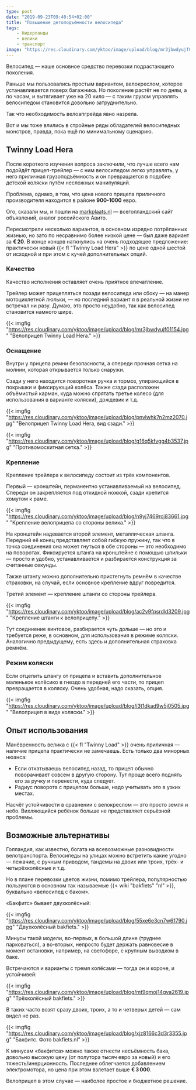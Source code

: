 ```yaml
---
type: post
date: "2019-09-23T09:40:54+02:00"
title: "Повышение детоподъёмности велосипеда"
tags:
    - Нидерланды
    - велики
    - транспорт
image: "https://res.cloudinary.com/yktoo/image/upload/blog/mr3jbwdyujf01154.jpg"
---
```


Велосипед — наше основное средство перевозки подрастающего поколения.

Раньше мы пользовались простым вариантом, велокреслом, которое устанавливается поверх багажника. Но поколение растёт не по дням, а по часам, и вытягивает уже на 20 кило — с таким грузом управлять велосипедом становится довольно затруднительно.

Так что необходимость велоапгрейда явно назрела.

<!--more-->

Вот и мы тоже влились в стройные ряды обладателей велосипедных монстров, правда, пока ещё по минимальному сценарию.

## Twinny Load Hera

После короткого изучения вопроса заключили, что лучше всего нам подойдёт прицеп-трейлер — с ним велосипедом легко управлять, у него приличная грузоподъёмность и он превращается в подобие детской коляски путём несложных манипуляций.

Проблема, однако, в том, что цена нового прицепа приличного производителя находится в районе **900-1000** евро.

Ого, сказали мы, и пошли на [markplaats.nl](https://www.marktplaats.nl/) — всеголландский сайт объявлений, аналог российского Авито.

Пересмотрели несколько вариантов, в основном изрядно потрёпанных жизнью, но зато по несравнимо более низкой цене — был даже вариант за **€ 20**. В конце концов наткнулись на очень подходящее предложение: практически новый {{< fl "Twinny Load Hera" >}} по цене одной шестой от исходной и при этом с кучей дополнительных опций.

### Качество

Качество исполнения оставляет очень приятное впечатление.

Трейлер может прицепляться позади велосипеда или сбоку — на манер мотоциклетной люльки, — но последний вариант я в реальной жизни не встречал ни разу. Думаю, это просто неудобно, так как велосипед становится намного шире.

{{< imgfig "https://res.cloudinary.com/yktoo/image/upload/blog/mr3jbwdyujf01154.jpg" "Велоприцеп Twinny Load Hera." >}}

### Оснащение

Внутри у прицепа ремни безопасности, а спереди прочная сетка на молнии, которая открывается только снаружи.

Сзади у него находится поворотная ручка и тормоз, упирающийся в покрышки и фиксирующий колёса. Также сзади расположен объёмистый карман, куда можно спрятать третье колесо (для использования в варианте коляски), дождевик и т.д.

{{< imgfig "https://res.cloudinary.com/yktoo/image/upload/blog/pnvlwhk7n2mz2070.jpg" "Велоприцеп Twinny Load Hera, вид сзади." >}}

{{< imgfig "https://res.cloudinary.com/yktoo/image/upload/blog/g16q5kfvgg4b3537.jpg" "Противомоскитная сетка." >}}

### Крепление

Крепление трейлера к велосипеду состоит из трёх компонентов.

Первый — кронштейн, перманентно устанавливаемый на велосипед. Спереди он закрепляется под откидной ножкой, сзади крепится хомутом к раме.

{{< imgfig "https://res.cloudinary.com/yktoo/image/upload/blog/n9yj7469rcj83661.jpg" "Крепление велоприцепа со стороны велика." >}}

На кронштейн надевается второй элемент, металлическая штанга. Передний её конец представляет собой гибкую пружину, так что в точка соединения она может гнуться в обе стороны — это необходимо на поворотах. Фиксируется штанга на кронштейне с помощью шпильки — просто и удобно, устанавливается и разбирается конструкция за считанные секунды.

Также штангу можно дополнительно пристегнуть ремнём в качестве страховки, на случай, если основное крепление вдруг повредится.

Третий элемент — крепление штанги со стороны трейлера.

{{< imgfig "https://res.cloudinary.com/yktoo/image/upload/blog/ac2v9fpsrdld3209.jpg" "Крепление штанги к велоприцепу." >}}

Тут соединение винтовое, разбирается чуть дольше — но это и требуется реже, в основном, для использования в режиме коляски. Аналогично предыдущему, есть здесь и дополнительная страховка ремнём.

### Режим коляски

Если отцепить штангу от прицепа и вставить дополнительное маленькое колёсико в гнездо в передней его части, то прицеп превращается в коляску. Очень удобная, надо сказать, опция.

{{< imgfig "https://res.cloudinary.com/yktoo/image/upload/blog/i3t1dkad9w5j0505.jpg" "Велоприцеп в виде коляски." >}}

## Опыт использования

Манёвренность велика с {{< fl "Twinny Load" >}} очень приличная — наличие прицепа практически не замечаешь. Есть только два минорных нюанса:

* Если откатываешь велосипед назад, то прицеп обычно поворачивает совсем в другую сторону. Тут проще всего поднять его за ручку и перенести, куда следует.
* Радиус поворота с прицепом больше, надо учитывать это в узких местах.

Насчёт устойчивости в сравнении с велокреслом — это просто земля и небо. Вихляющийся ребёнок больше не представляет серьёзной проблемы.

## Возможные альтернативы

Голландия, как известно, богата на всевозможные разновидности велотранспорта. Велосипеды на улицах можно встретить какие угодно — лежачие, с ручным приводом, тандемы на двоих или троих, трёх- и четырёхколёсные и т.д.

Но в плане перевозки цветов жизни, помимо трейлера, популярностью пользуются в основном так называемые {{< wiki "bakfiets" "nl" >}}, буквально «велосипед с баком».

«Бакфитс» бывает двухколёсный:

{{< imgfig "https://res.cloudinary.com/yktoo/image/upload/blog/55xe6e3cn7w61790.jpg" "Двухколёсный bakfiets." >}}

Минусы такой модели, во-первых, в большой длине (труднее парковаться), а во-вторых, непросто будет держать равновесие в момент остановки, например, на светофоре, с крупным выводком в баке.

Встречаются и варианты с тремя колёсами — тогда он и короче, и устойчивей:

{{< imgfig "https://res.cloudinary.com/yktoo/image/upload/blog/mt9qmoj14gva2619.jpg" "Трёхколёсный bakfiets." >}}

В таких часто возят сразу двоих, троих, а то и четверых детей — сам видел не раз.

{{< imgfig "https://res.cloudinary.com/yktoo/image/upload/blog/xjz8166c3d3r3355.jpg" "Бакфитс. Фото bakfiets.nl" >}}

К минусам «бакфитса» можно также отнести несъёмность бака, довольно высокую цену (от полутора тысяч евро за новый) и его тяжесть/инерционность. Последнее облегчается добавлением электромотора, но цена при этом взлетает выше **€ 3 000**.

Велоприцеп в этом случае — наиболее простое и бюджетное решение.
